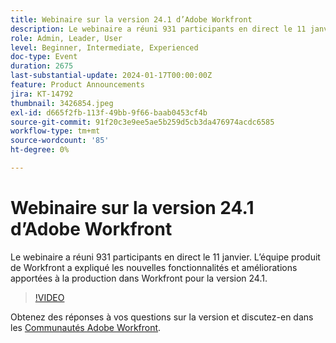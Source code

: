 ```yaml
---
title: Webinaire sur la version 24.1 d’Adobe Workfront
description: Le webinaire a réuni 931 participants en direct le 11 janvier. L’équipe produit de Workfront a expliqué les nouvelles fonctionnalités et améliorations apportées à la production dans Workfront pour la version 24.1.
role: Admin, Leader, User
level: Beginner, Intermediate, Experienced
doc-type: Event
duration: 2675
last-substantial-update: 2024-01-17T00:00:00Z
feature: Product Announcements
jira: KT-14792
thumbnail: 3426854.jpeg
exl-id: d665f2fb-113f-49bb-9f66-baab0453cf4b
source-git-commit: 91f20c3e9ee5ae5b259d5cb3da476974acdc6585
workflow-type: tm+mt
source-wordcount: '85'
ht-degree: 0%

---
```


# Webinaire sur la version 24.1 d’Adobe Workfront

Le webinaire a réuni 931 participants en direct le 11 janvier. L’équipe produit de Workfront a expliqué les nouvelles fonctionnalités et améliorations apportées à la production dans Workfront pour la version 24.1.

>[!VIDEO](https://video.tv.adobe.com/v/3426854/?learn=on)

Obtenez des réponses à vos questions sur la version et discutez-en dans les [Communautés Adobe Workfront](https://experienceleaguecommunities.adobe.com/t5/workfront-discussions/event-follow-up-adobe-workfront-24-1-release-webinar/td-p/645442?profile.language=en).
